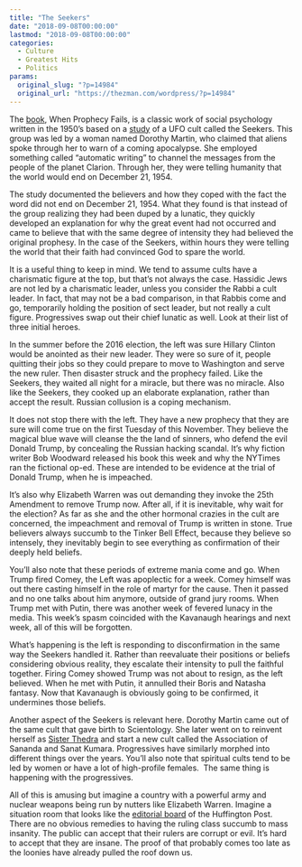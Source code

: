 ```yaml
---
title: "The Seekers"
date: "2018-09-08T00:00:00"
lastmod: "2018-09-08T00:00:00"
categories:
  - Culture
  - Greatest Hits
  - Politics
params:
  original_slug: "?p=14984"
  original_url: "https://thezman.com/wordpress/?p=14984"
---
```


The <a
href="https://www.amazon.com/When-Prophecy-Fails-Leon-Festinger/dp/1578988527"
rel="noopener" target="_blank">book</a>, When Prophecy Fails, is a
classic work of social psychology written in the 1950’s based on a
<a href="https://en.wikipedia.org/wiki/When_Prophecy_Fails"
rel="noopener" target="_blank">study</a> of a UFO cult called the
Seekers. This group was led by a woman named Dorothy Martin, who claimed
that aliens spoke through her to warn of a coming apocalypse. She
employed something called “automatic writing” to channel the messages
from the people of the planet Clarion. Through her, they were telling
humanity that the world would end on December 21, 1954.

The study documented the believers and how they coped with the fact the
word did not end on December 21, 1954. What they found is that instead
of the group realizing they had been duped by a lunatic, they quickly
developed an explanation for why the great event had not occurred and
came to believe that with the same degree of intensity they had believed
the original prophesy. In the case of the Seekers, within hours they
were telling the world that their faith had convinced God to spare the
world.

It is a useful thing to keep in mind. We tend to assume cults have a
charismatic figure at the top, but that’s not always the case. Hassidic
Jews are not led by a charismatic leader, unless you consider the Rabbi
a cult leader. In fact, that may not be a bad comparison, in that Rabbis
come and go, temporarily holding the position of sect leader, but not
really a cult figure. Progressives swap out their chief lunatic as well.
Look at their list of three initial heroes.

In the summer before the 2016 election, the left was sure Hillary
Clinton would be anointed as their new leader. They were so sure of it,
people quitting their jobs so they could prepare to move to Washington
and serve the new ruler. Then disaster struck and the prophecy failed.
Like the Seekers, they waited all night for a miracle, but there was no
miracle. Also like the Seekers, they cooked up an elaborate explanation,
rather than accept the result. Russian collusion is a coping mechanism.

It does not stop there with the left. They have a new prophecy that they
are sure will come true on the first Tuesday of this November. They
believe the magical blue wave will cleanse the the land of sinners, who
defend the evil Donald Trump, by concealing the Russian hacking scandal.
It’s why fiction writer Bob Woodward released his book this week and why
the NYTimes ran the fictional op-ed. These are intended to be evidence
at the trial of Donald Trump, when he is impeached.

It’s also why Elizabeth Warren was out demanding they invoke the 25th
Amendment to remove Trump now. After all, if it is inevitable, why wait
for the election? As far as she and the other hormonal crazies in the
cult are concerned, the impeachment and removal of Trump is written in
stone. True believers always succumb to the Tinker Bell Effect, because
they believe so intensely, they inevitably begin to see everything as
confirmation of their deeply held beliefs.

You’ll also note that these periods of extreme mania come and go. When
Trump fired Comey, the Left was apoplectic for a week. Comey himself was
out there casting himself in the role of martyr for the cause. Then it
passed and no one talks about him anymore, outside of grand jury rooms.
When Trump met with Putin, there was another week of fevered lunacy in
the media. This week’s spasm coincided with the Kavanaugh hearings and
next week, all of this will be forgotten.

What’s happening is the left is responding to disconfirmation in the
same way the Seekers handled it. Rather than reevaluate their positions
or beliefs considering obvious reality, they escalate their intensity to
pull the faithful together. Firing Comey showed Trump was not about to
resign, as the left believed. When he met with Putin, it annulled their
Boris and Natasha fantasy. Now that Kavanaugh is obviously going to be
confirmed, it undermines those beliefs.

Another aspect of the Seekers is relevant here. Dorothy Martin came out
of the same cult that gave birth to Scientology. She later went on to
reinvent herself as [Sister
Thedra](https://www.star-essence.org/about/lord-sananda-and-sister-thedra)
and start a new cult called the Association of Sananda and Sanat Kumara.
Progressives have similarly morphed into different things over the
years. You’ll also note that spiritual cults tend to be led by women or
have a lot of high-profile females.  The same thing is happening with
the progressives.

All of this is amusing but imagine a country with a powerful army and
nuclear weapons being run by nutters like Elizabeth Warren. Imagine a
situation room that looks like the <a
href="https://mic.com/articles/144177/this-tweet-from-a-huffington-post-editor-shows-the-problem-with-white-feminism"
rel="noopener" target="_blank">editorial board</a> of the Huffington
Post. There are no obvious remedies to having the ruling class succumb
to mass insanity. The public can accept that their rulers are corrupt or
evil. It’s hard to accept that they are insane. The proof of that
probably comes too late as the loonies have already pulled the roof down
us.
